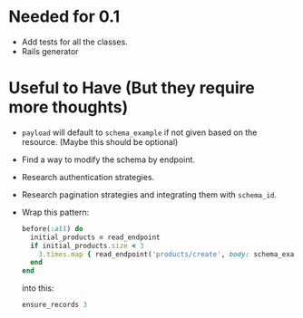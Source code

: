 # Needed for 0.1
- Add tests for all the classes.
- Rails generator

# Useful to Have (But they require more thoughts)
- `payload` will default to `schema_example` if not given based on the resource. (Maybe this should be optional)
- Find a way to modify the schema by endpoint.
- Research authentication strategies.
- Research pagination strategies and integrating them with `schema_id`.
- Wrap this pattern:
    
    ```ruby
    before(:all) do
      initial_products = read_endpoint
      if initial_products.size < 3
        3.times.map { read_endpoint('products/create', body: schema_example(:product)) }
      end
    end
    ```

    into this:

    ```ruby
    ensure_records 3
    ```

